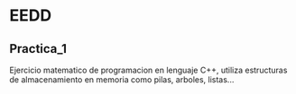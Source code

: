 # EEDD

## Practica_1
  Ejercicio matematico de programacion en lenguaje C++, utiliza estructuras de almacenamiento en memoria como pilas, arboles, listas...
